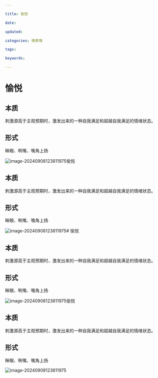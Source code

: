 ```yaml
---

title: 愉悦

date: 

updated: 

categories: 微表情

tags: 

keywords: 

---
```

# 愉悦

## 本质

刺激源高于主观预期时，激发出来的一种自我满足和超越自我满足的情绪状态。

##  形式

眯眼、咧嘴、嘴角上扬

![image-20240908123811975](./../../TyporaImage/MicroExpression/image-20240908123811975.png)愉悦

## 本质

刺激源高于主观预期时，激发出来的一种自我满足和超越自我满足的情绪状态。

##  形式

眯眼、咧嘴、嘴角上扬

![image-20240908123811975](./../../TyporaImage/MicroExpression/image-20240908123811975.png)# 愉悦

## 本质

刺激源高于主观预期时，激发出来的一种自我满足和超越自我满足的情绪状态。

##  形式

眯眼、咧嘴、嘴角上扬

![image-20240908123811975](./../../TyporaImage/MicroExpression/image-20240908123811975.png)愉悦

## 本质

刺激源高于主观预期时，激发出来的一种自我满足和超越自我满足的情绪状态。

##  形式

眯眼、咧嘴、嘴角上扬

![image-20240908123811975](./../../TyporaImage/MicroExpression/image-20240908123811975.png)